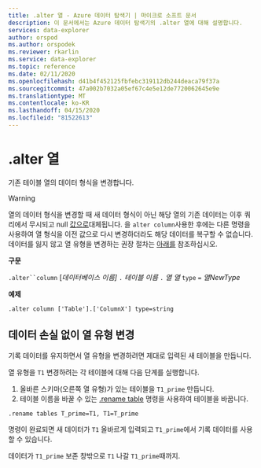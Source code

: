 ```yaml
---
title: .alter 열 - Azure 데이터 탐색기 | 마이크로 소프트 문서
description: 이 문서에서는 Azure 데이터 탐색기의 .alter 열에 대해 설명합니다.
services: data-explorer
author: orspod
ms.author: orspodek
ms.reviewer: rkarlin
ms.service: data-explorer
ms.topic: reference
ms.date: 02/11/2020
ms.openlocfilehash: d41b4f452125fbfebc319112db244deaca79f37a
ms.sourcegitcommit: 47a002b7032a05ef67c4e5e12de7720062645e9e
ms.translationtype: MT
ms.contentlocale: ko-KR
ms.lasthandoff: 04/15/2020
ms.locfileid: "81522613"
---
```

# <a name="alter-column"></a>.alter 열

기존 테이블 열의 데이터 형식을 변경합니다.

> [!WARNING]
> 열의 데이터 형식을 변경할 때 새 데이터 형식이 아닌 해당 열의 기존 데이터는 이후 쿼리에서 무시되고 null [값으로](../query/scalar-data-types/null-values.md)대체됩니다. 을 `alter column`사용한 후에는 다른 명령을 사용하여 열 형식을 이전 값으로 다시 변경하더라도 해당 데이터를 복구할 수 없습니다.
> 데이터를 잃지 않고 열 유형을 변경하는 권장 절차는 [아래를](#changing-column-type-without-data-loss) 참조하십시오.

**구문** 

`.alter``column` [*데이터베이스 이름]* `.` *테이블 이름* `.` *열 열* `type` `=` *열NewType*
 
**예제** 

```
.alter column ['Table'].['ColumnX'] type=string
```

## <a name="changing-column-type-without-data-loss"></a>데이터 손실 없이 열 유형 변경

기록 데이터를 유지하면서 열 유형을 변경하려면 제대로 입력된 새 테이블을 만듭니다.

열 유형을 `T1` 변경하려는 각 테이블에 대해 다음 단계를 실행합니다.

1. 올바른 스키마(오른쪽 열 유형)가 있는 테이블을 `T1_prime` 만듭니다.
1. 테이블 이름을 바꿀 수 있는 [.rename table](rename-table-command.md) 명령을 사용하여 테이블을 바꿉니다.

```
.rename tables T_prime=T1, T1=T_prime
```

명령이 완료되면 새 데이터가 `T1` 올바르게 입력되고 `T1_prime`에서 기록 데이터를 사용할 수 있습니다.

데이터가 `T1_prime` 보존 창밖으로 `T1` 나갈 `T1_prime`때까지.